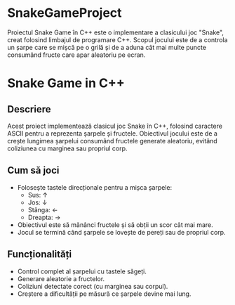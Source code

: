 # SnakeGameProject
Proiectul Snake Game în C++ este o implementare a clasicului joc "Snake", creat folosind limbajul de programare C++. Scopul jocului este de a controla un șarpe care se mișcă pe o grilă și de a aduna cât mai multe puncte consumând fructe care apar aleatoriu pe ecran. 

# Snake Game in C++

## Descriere
Acest proiect implementează clasicul joc Snake în C++, folosind caractere ASCII pentru a reprezenta șarpele și fructele. Obiectivul jocului este de a crește lungimea șarpelui consumând fructele generate aleatoriu, evitând coliziunea cu marginea sau propriul corp.

## Cum să joci
- Folosește tastele direcționale pentru a mișca șarpele: 
  - Sus: ↑
  - Jos: ↓
  - Stânga: ←
  - Dreapta: →
- Obiectivul este să mănânci fructele și să obții un scor cât mai mare.
- Jocul se termină când șarpele se lovește de pereți sau de propriul corp.

## Funcționalități
- Control complet al șarpelui cu tastele săgeți.
- Generare aleatorie a fructelor.
- Coliziuni detectate corect (cu marginea sau corpul).
- Creștere a dificultății pe măsură ce șarpele devine mai lung.


